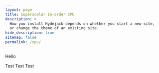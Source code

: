 ```yaml
---
layout: page
title: Superscalar In-order CPU
description: >
  How you install Hydejack depends on whether you start a new site,
  or change the theme of an existing site.
hide_description: true
sitemap: false
permalink: /cpu/
---
```


Hello 

Test 
Test
Test